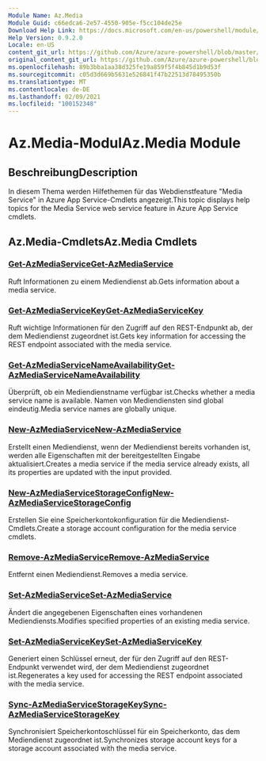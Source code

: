 ```yaml
---
Module Name: Az.Media
Module Guid: c66edca6-2e57-4550-905e-f5cc104de25e
Download Help Link: https://docs.microsoft.com/en-us/powershell/module/az.media
Help Version: 0.9.2.0
Locale: en-US
content_git_url: https://github.com/Azure/azure-powershell/blob/master/src/Media/Media/help/Az.Media.md
original_content_git_url: https://github.com/Azure/azure-powershell/blob/master/src/Media/Media/help/Az.Media.md
ms.openlocfilehash: 89b3bba1aa38d325fe19a859f5f4b845d1b9d53f
ms.sourcegitcommit: c05d3d669b5631e526841f47b22513d78495350b
ms.translationtype: MT
ms.contentlocale: de-DE
ms.lasthandoff: 02/09/2021
ms.locfileid: "100152348"
---
```

# <span data-ttu-id="a6538-101">Az.Media-Modul</span><span class="sxs-lookup"><span data-stu-id="a6538-101">Az.Media Module</span></span>
## <span data-ttu-id="a6538-102">Beschreibung</span><span class="sxs-lookup"><span data-stu-id="a6538-102">Description</span></span>
<span data-ttu-id="a6538-103">In diesem Thema werden Hilfethemen für das Webdienstfeature "Media Service" in Azure App Service-Cmdlets angezeigt.</span><span class="sxs-lookup"><span data-stu-id="a6538-103">This topic displays help topics for the Media Service web service feature in Azure App Service cmdlets.</span></span>

## <span data-ttu-id="a6538-104">Az.Media-Cmdlets</span><span class="sxs-lookup"><span data-stu-id="a6538-104">Az.Media Cmdlets</span></span>
### [<span data-ttu-id="a6538-105">Get-AzMediaService</span><span class="sxs-lookup"><span data-stu-id="a6538-105">Get-AzMediaService</span></span>](Get-AzMediaService.md)
<span data-ttu-id="a6538-106">Ruft Informationen zu einem Mediendienst ab.</span><span class="sxs-lookup"><span data-stu-id="a6538-106">Gets information about a media service.</span></span>

### [<span data-ttu-id="a6538-107">Get-AzMediaServiceKey</span><span class="sxs-lookup"><span data-stu-id="a6538-107">Get-AzMediaServiceKey</span></span>](Get-AzMediaServiceKey.md)
<span data-ttu-id="a6538-108">Ruft wichtige Informationen für den Zugriff auf den REST-Endpunkt ab, der dem Mediendienst zugeordnet ist.</span><span class="sxs-lookup"><span data-stu-id="a6538-108">Gets key information for accessing the REST endpoint associated with the media service.</span></span>

### [<span data-ttu-id="a6538-109">Get-AzMediaServiceNameAvailability</span><span class="sxs-lookup"><span data-stu-id="a6538-109">Get-AzMediaServiceNameAvailability</span></span>](Get-AzMediaServiceNameAvailability.md)
<span data-ttu-id="a6538-110">Überprüft, ob ein Mediendienstname verfügbar ist.</span><span class="sxs-lookup"><span data-stu-id="a6538-110">Checks whether a media service name is available.</span></span>
<span data-ttu-id="a6538-111">Namen von Mediendiensten sind global eindeutig.</span><span class="sxs-lookup"><span data-stu-id="a6538-111">Media service names are globally unique.</span></span>

### [<span data-ttu-id="a6538-112">New-AzMediaService</span><span class="sxs-lookup"><span data-stu-id="a6538-112">New-AzMediaService</span></span>](New-AzMediaService.md)
<span data-ttu-id="a6538-113">Erstellt einen Mediendienst, wenn der Mediendienst bereits vorhanden ist, werden alle Eigenschaften mit der bereitgestellten Eingabe aktualisiert.</span><span class="sxs-lookup"><span data-stu-id="a6538-113">Creates a media service if the media service already exists, all its properties are updated with the input provided.</span></span>

### [<span data-ttu-id="a6538-114">New-AzMediaServiceStorageConfig</span><span class="sxs-lookup"><span data-stu-id="a6538-114">New-AzMediaServiceStorageConfig</span></span>](New-AzMediaServiceStorageConfig.md)
<span data-ttu-id="a6538-115">Erstellen Sie eine Speicherkontokonfiguration für die Mediendienst-Cmdlets.</span><span class="sxs-lookup"><span data-stu-id="a6538-115">Create a storage account configuration for the media service cmdlets.</span></span>

### [<span data-ttu-id="a6538-116">Remove-AzMediaService</span><span class="sxs-lookup"><span data-stu-id="a6538-116">Remove-AzMediaService</span></span>](Remove-AzMediaService.md)
<span data-ttu-id="a6538-117">Entfernt einen Mediendienst.</span><span class="sxs-lookup"><span data-stu-id="a6538-117">Removes a media service.</span></span>

### [<span data-ttu-id="a6538-118">Set-AzMediaService</span><span class="sxs-lookup"><span data-stu-id="a6538-118">Set-AzMediaService</span></span>](Set-AzMediaService.md)
<span data-ttu-id="a6538-119">Ändert die angegebenen Eigenschaften eines vorhandenen Mediendiensts.</span><span class="sxs-lookup"><span data-stu-id="a6538-119">Modifies specified properties of an existing media service.</span></span>

### [<span data-ttu-id="a6538-120">Set-AzMediaServiceKey</span><span class="sxs-lookup"><span data-stu-id="a6538-120">Set-AzMediaServiceKey</span></span>](Set-AzMediaServiceKey.md)
<span data-ttu-id="a6538-121">Generiert einen Schlüssel erneut, der für den Zugriff auf den REST-Endpunkt verwendet wird, der dem Mediendienst zugeordnet ist.</span><span class="sxs-lookup"><span data-stu-id="a6538-121">Regenerates a key used for accessing the REST endpoint associated with the media service.</span></span>

### [<span data-ttu-id="a6538-122">Sync-AzMediaServiceStorageKey</span><span class="sxs-lookup"><span data-stu-id="a6538-122">Sync-AzMediaServiceStorageKey</span></span>](Sync-AzMediaServiceStorageKey.md)
<span data-ttu-id="a6538-123">Synchronisiert Speicherkontoschlüssel für ein Speicherkonto, das dem Mediendienst zugeordnet ist.</span><span class="sxs-lookup"><span data-stu-id="a6538-123">Synchronizes storage account keys for a storage account associated with the media service.</span></span>

